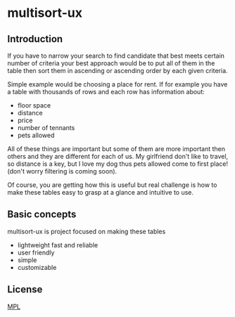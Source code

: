 # multisort-ux

## Introduction

If you have to narrow your search to find candidate that best meets certain number of criteria your best approach would be to put all of them in the table then sort them in ascending or ascending order by each given criteria.

Simple example would be choosing a place for rent.
If for example you have a table with thousands of rows and each row has information about:

 - floor space
 - distance
 - price
 - number of tennants
 - pets allowed

All of these things are important but some of them are more important then others and they are different for each of us. My girlfriend don't like to travel, so distance is a key, but I love my dog thus pets allowed come to first place! (don't worry filtering is coming soon).

Of course, you are getting how this is useful but real challenge is how to make these tables easy to grasp at a glance and intuitive to use.

## Basic concepts

multisort-ux is project focused on making these tables  

 - lightweight fast and reliable 
 - user friendly
 - simple
 - customizable
 
## License

[MPL][mpl]

[mpl]:<https://www.mozilla.org/en-US/MPL/>

 
